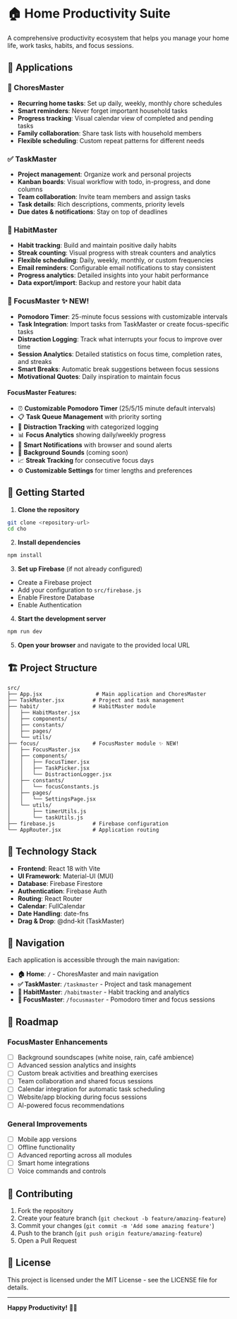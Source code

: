 # 🏠 Home Productivity Suite

A comprehensive productivity ecosystem that helps you manage your home life, work tasks, habits, and focus sessions.

## 🎯 Applications

### 🧹 ChoresMaster
- **Recurring home tasks**: Set up daily, weekly, monthly chore schedules
- **Smart reminders**: Never forget important household tasks
- **Progress tracking**: Visual calendar view of completed and pending tasks
- **Family collaboration**: Share task lists with household members
- **Flexible scheduling**: Custom repeat patterns for different needs

### ✅ TaskMaster  
- **Project management**: Organize work and personal projects
- **Kanban boards**: Visual workflow with todo, in-progress, and done columns
- **Team collaboration**: Invite team members and assign tasks
- **Task details**: Rich descriptions, comments, priority levels
- **Due dates & notifications**: Stay on top of deadlines

### 🎯 HabitMaster
- **Habit tracking**: Build and maintain positive daily habits
- **Streak counting**: Visual progress with streak counters and analytics
- **Flexible scheduling**: Daily, weekly, monthly, or custom frequencies
- **Email reminders**: Configurable email notifications to stay consistent
- **Progress analytics**: Detailed insights into your habit performance
- **Data export/import**: Backup and restore your habit data

### 🍅 FocusMaster ✨ NEW!
- **Pomodoro Timer**: 25-minute focus sessions with customizable intervals
- **Task Integration**: Import tasks from TaskMaster or create focus-specific tasks
- **Distraction Logging**: Track what interrupts your focus to improve over time
- **Session Analytics**: Detailed statistics on focus time, completion rates, and streaks
- **Smart Breaks**: Automatic break suggestions between focus sessions
- **Motivational Quotes**: Daily inspiration to maintain focus

#### FocusMaster Features:
- ⏰ **Customizable Pomodoro Timer** (25/5/15 minute default intervals)
- 📋 **Task Queue Management** with priority sorting
- 🚨 **Distraction Tracking** with categorized logging
- 📊 **Focus Analytics** showing daily/weekly progress
- 🔔 **Smart Notifications** with browser and sound alerts
- 🎵 **Background Sounds** (coming soon)
- 📈 **Streak Tracking** for consecutive focus days
- ⚙️ **Customizable Settings** for timer lengths and preferences

## 🚀 Getting Started

1. **Clone the repository**
```bash
git clone <repository-url>
cd cho
```

2. **Install dependencies**
```bash
npm install
```

3. **Set up Firebase** (if not already configured)
- Create a Firebase project
- Add your configuration to `src/firebase.js`
- Enable Firestore Database
- Enable Authentication

4. **Start the development server**
```bash
npm run dev
```

5. **Open your browser** and navigate to the provided local URL

## 🏗️ Project Structure

```
src/
├── App.jsx                 # Main application and ChoresMaster
├── TaskMaster.jsx         # Project and task management
├── habit/                 # HabitMaster module
│   ├── HabitMaster.jsx
│   ├── components/
│   ├── constants/
│   ├── pages/
│   └── utils/
├── focus/                 # FocusMaster module ✨ NEW!
│   ├── FocusMaster.jsx
│   ├── components/
│   │   ├── FocusTimer.jsx
│   │   ├── TaskPicker.jsx
│   │   └── DistractionLogger.jsx
│   ├── constants/
│   │   └── focusConstants.js
│   ├── pages/
│   │   └── SettingsPage.jsx
│   └── utils/
│       ├── timerUtils.js
│       └── taskUtils.js
├── firebase.js            # Firebase configuration
└── AppRouter.jsx          # Application routing
```

## 🔧 Technology Stack

- **Frontend**: React 18 with Vite
- **UI Framework**: Material-UI (MUI)
- **Database**: Firebase Firestore
- **Authentication**: Firebase Auth
- **Routing**: React Router
- **Calendar**: FullCalendar
- **Date Handling**: date-fns
- **Drag & Drop**: @dnd-kit (TaskMaster)

## 📱 Navigation

Each application is accessible through the main navigation:

- **🏠 Home**: `/` - ChoresMaster and main navigation
- **✅ TaskMaster**: `/taskmaster` - Project and task management
- **🎯 HabitMaster**: `/habitmaster` - Habit tracking and analytics  
- **🍅 FocusMaster**: `/focusmaster` - Pomodoro timer and focus sessions

## 🔮 Roadmap

### FocusMaster Enhancements
- [ ] Background soundscapes (white noise, rain, café ambience)
- [ ] Advanced session analytics and insights
- [ ] Custom break activities and breathing exercises
- [ ] Team collaboration and shared focus sessions
- [ ] Calendar integration for automatic task scheduling
- [ ] Website/app blocking during focus sessions
- [ ] AI-powered focus recommendations

### General Improvements
- [ ] Mobile app versions
- [ ] Offline functionality
- [ ] Advanced reporting across all modules
- [ ] Smart home integrations
- [ ] Voice commands and controls

## 🤝 Contributing

1. Fork the repository
2. Create your feature branch (`git checkout -b feature/amazing-feature`)
3. Commit your changes (`git commit -m 'Add some amazing feature'`)
4. Push to the branch (`git push origin feature/amazing-feature`)
5. Open a Pull Request

## 📄 License

This project is licensed under the MIT License - see the LICENSE file for details.

---

**Happy Productivity!** 🚀✨
